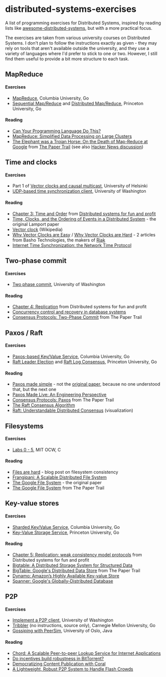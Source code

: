 # distributed-systems-exercises

A list of programming exercises for Distributed Systems, inspired by reading lists like [awesome-distributed-systems](https://github.com/theanalyst/awesome-distributed-systems), but with a more practical focus.

The exercises are taken from various university courses on Distributed Systems. I don't plan to follow the instructions exactly as given - they may rely on tools that aren't available outside the university, and they use a variety of languages where I'd prefer to stick to one or two. However, I still find them useful to provide a bit more structure to each task.

## MapReduce

#### Exercises

* [MapReduce](https://github.com/Columbia-COMS-4113-Fall-18/assignments/blob/master/instructions/Assignment1.md), Columbia University, Go
* [Sequential Map/Reduce](https://www.cs.princeton.edu/courses/archive/fall16/cos418/a1.html) and [Distributed Map/Reduce](https://www.cs.princeton.edu/courses/archive/fall16/cos418/a2.htmle), Princeton University, Go

#### Reading

* [Can Your Programming Language Do This?](https://www.joelonsoftware.com/2006/08/01/can-your-programming-language-do-this/)
* [MapReduce: Simplified Data Processing on Large Clusters](http://static.googleusercontent.com/media/research.google.com/en//archive/mapreduce-osdi04.pdf)
* [The Elephant was a Trojan Horse: On the Death of Map-Reduce at Google](https://www.the-paper-trail.org/post/2014-06-25-the-elephant-was-a-trojan-horse-on-the-death-of-map-reduce-at-google/) from [The Paper Trail](https://www.the-paper-trail.org/) (see also [Hacker News discussion](https://news.ycombinator.com/item?id=7947782))

## Time and clocks

#### Exercises

* Part 1 of [Vector clocks and causal multicast](https://www.cs.helsinki.fi/u/jakangas/Teaching/DSP-11/DSP-Assignment2.pdf), University of Helsinki
* [UDP-based time synchronization client](https://courses.cs.washington.edu/courses/csep552/13sp/assignments/a1.html), University of Washington

#### Reading

* [Chapter 3: Time and Order](http://book.mixu.net/distsys/time.html) from [Distributed systems for fun and profit](http://book.mixu.net/distsys/)
* [Time, Clocks, and the Ordering of Events in a Distributed System](https://amturing.acm.org/p558-lamport.pdf) - the original Lamport paper
* [Vector clock](https://en.wikipedia.org/wiki/Vector_clock) (Wikipedia)
* [Why Vector Clocks are Easy](http://basho.com/posts/technical/why-vector-clocks-are-easy/) / [Why Vector Clocks are Hard](http://basho.com/posts/technical/why-vector-clocks-are-hard/) - 2 articles from Basho Technologies, the makers of [Riak](http://basho.com/products/riak-kv/)
* [Internet Time Synchronization: the Network Time Protocol](https://www.rfc-editor.org/rfc/rfc1129.pdf)

## Two-phase commit

#### Exercises

* [Two phase commit](https://courses.cs.washington.edu/courses/csep552/13sp/assignments/a2.html), University of Washington

#### Reading

* [Chapter 4: Replication](http://book.mixu.net/distsys/replication.html) from Distributed systems for fun and profit
* [Concurrency control and recovery in database systems](https://courses.cs.washington.edu/courses/cse551/09au/papers/CSE550BHG-Ch7.pdf)
* [Consensus Protocols: Two-Phase Commit](https://www.the-paper-trail.org/post/2008-11-27-consensus-protocols-two-phase-commit/) from The Paper Trail

## Paxos / Raft

#### Exercises

* [Paxos-based Key/Value Service](https://columbia.github.io/ds1-class/homeworks/Assignment3/), Columbia University, Go
* [Raft Leader Election](https://www.cs.princeton.edu/courses/archive/fall16/cos418/a3.html) and [Raft Log Consensus](https://www.cs.princeton.edu/courses/archive/fall16/cos418/a4.html), Princeton University, Go

#### Reading

* [Paxos made simple](https://lamport.azurewebsites.net/pubs/paxos-simple.pdf) - not the [original paper](https://lamport.azurewebsites.net/pubs/lamport-paxos.pdf), because no one understood that, but the next one
* [Paxos Made Live: An Engineering Perspective](https://www.cs.utexas.edu/users/lorenzo/corsi/cs380d/papers/paper2-1.pdf)
* [Consensus Protocols: Paxos](https://www.the-paper-trail.org/post/2009-02-03-consensus-protocols-paxos/) from The Paper Trail
* [The Raft Consensus Algorithm](https://raft.github.io/)
* [Raft: Understandable Distributed Consensus](http://thesecretlivesofdata.com/raft/) (visualization)

## Filesystems

#### Exercises

* [Labs 0 - 5](https://ocw.mit.edu/courses/electrical-engineering-and-computer-science/6-824-distributed-computer-systems-engineering-spring-2006/labs/), MIT OCW, C 

#### Reading

* [Files are hard](http://danluu.com/file-consistency/) - blog post on filesystem consistency
* [Frangipani: A Scalable Distributed File System](https://pdos.csail.mit.edu/6.824/papers/thekkath-frangipani.pdf)
* [The Google File System](http://static.googleusercontent.com/media/research.google.com/en/us/archive/gfs-sosp2003.pdf) - the original paper
* [The Google File System](https://www.the-paper-trail.org/post/2008-10-01-the-google-file-system/) from The Paper Trail

## Key-value stores

#### Exercises

* [Sharded Key/Value Service](https://columbia.github.io/ds1-class/homeworks/Assignment4/), Columbia University, Go
* [Key-Value Storage Service](https://www.cs.princeton.edu/courses/archive/fall16/cos418/a5.html), Princeton University, Go

#### Reading

* [Chapter 5: Replication: weak consistency model protocols](http://book.mixu.net/distsys/eventual.html) from Distributed systems for fun and profit
* [Bigtable: A Distributed Storage System for Structured Data](https://static.googleusercontent.com/media/research.google.com/en//archive/bigtable-osdi06.pdf)
* [BigTable: Google's Distributed Data Store](https://www.the-paper-trail.org/post/2008-10-29-bigtable-googles-distributed-data-store/) from The Paper Trail
* [Dynamo: Amazon’s Highly Available Key-value Store](http://bnrg.eecs.berkeley.edu/~randy/Courses/CS294.F07/Dynamo.pdf)
* [Spanner: Google's Globally-Distributed Database](https://www.usenix.org/system/files/conference/osdi12/osdi12-final-16.pdf)

## P2P

#### Exercises

* [Implement a P2P client](https://courses.cs.washington.edu/courses/csep552/13sp/assignments/a3.html), University of Washington
* [Tribbler](https://github.com/cmu440/p2) (no instructions, source only), Carnegie Mellon University, Go
* [Gossiping with PeerSim](https://www.uio.no/studier/emner/matnat/ifi/INF5040/h12/group/fourthassignment.pdf), University of Oslo, Java

#### Reading

* [Chord: A Scalable Peer-to-peer Lookup Service for Internet Applications](https://pdos.csail.mit.edu/papers/chord:sigcomm01/chord_sigcomm.pdf)
* [Do incentives build robustness in BitTorrent?](http://sing.stanford.edu/cs303-sp11/papers/BitTyrant.pdf)
* [Democratizing Content Publication with Coral](https://courses.cs.washington.edu/courses/csep552/13sp/papers/freedman-coral.pdf)
* [A Lightweight, Robust P2P System to Handle Flash Crowds](https://cs.gmu.edu/~astavrou/research/Stavrou2004%20PROOFS.pdf)

